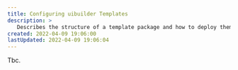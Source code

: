 ```yaml
---
title: Configuring uibuilder Templates
description: >
   Describes the structure of a template package and how to deploy them.
created: 2022-04-09 19:06:00
lastUpdated: 2022-04-09 19:06:04
---
```


Tbc.